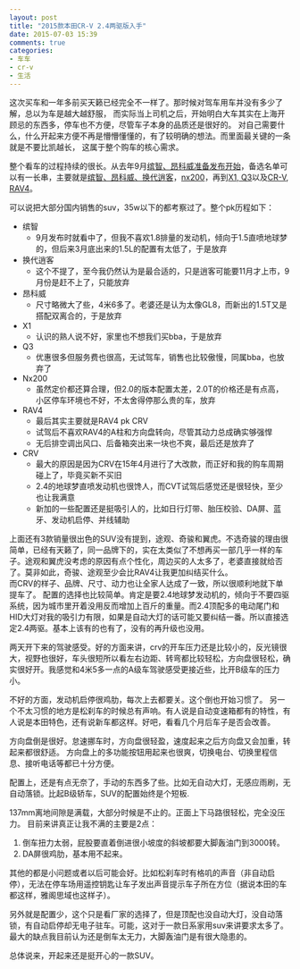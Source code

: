 ```yaml
---
layout: post
title: "2015款本田CR-V 2.4两驱版入手"
date: 2015-07-03 15:39
comments: true
categories: 
- 车车
- cr-v
- 生活
---
```


这次买车和一年多前买天籁已经完全不一样了。那时候对驾车用车并没有多少了解，总以为车是越大越舒服，
而实际当上司机之后，开始明白大车其实在上海开顾忌的东西多，停车也不方便，尽管车子本身的品质还是很好的。
对自己需要什么，什么开起来方便不再是懵懵懂懂的，有了较明确的想法。而里面最关键的一条就是不要比凯越长，
这属于整个购车的核心需求。

整个看车的过程持续的很长。从去年9月[缤智、昂科威准备发布开始](/blog/2014/09/10/you-dian-wu-liao-de-qi-che-fa-bu-hui/)，备选名单可以有一长串，主要就是[缤智、昂科威、换代逍客](/blog/2014/09/30/yi-kuan-jin-qi-bi-jiao-guan-zhu-de-che-bin-zhi-vezel/)，[nx200](/blog/2014/10/18/ding-jie-huan-suan-he-li-de-lei-ke-sa-si-nx/)，再到[X1, Q3](/blog/2015/04/18/xin-kuan-crvhe-q3/)以及[CR-V, RAV4](/blog/2015/04/20/crv/)。

可以说把大部分国内销售的suv，35w以下的都考察过了。整个pk历程如下：

* 缤智
  - 9月发布时就看中了，但我不喜欢1.8排量的发动机，倾向于1.5直喷地球梦的，但后来3月底出来的1.5L的配置有太低了，于是放弃
* 换代逍客
  - 这个不提了，至今我仍然认为是最合适的，只是逍客可能要11月才上市，9月份是赶不上了，只能放弃
* 昂科威
  - 尺寸略微大了些，4米6多了。老婆还是认为太像GL8，而新出的1.5T又是搭配双离合的，于是放弃
* X1
  - 认识的熟人说不好，家里也不想我们买bba，于是放弃
* Q3
  - 优惠很多但服务费也很高，无试驾车，销售也比较傲慢，同属bba，也放弃了
* Nx200
  - 虽然定价都还算合理，但2.0的版本配置太差，2.0T的价格还是有点高，小区停车环境也不好，不太舍得停那么贵的车，放弃
* RAV4
  - 最后其实主要就是RAV4 pk CRV
  - 试驾后不喜欢RAV4的A柱和方向盘转向，尽管其动力总成确实够强悍
  - 无后排空调出风口、后备箱突出来一块也不爽，最后还是放弃了
* CRV
  - 最大的原因是因为CRV在15年4月进行了大改款，而正好和我的购车周期碰上了，毕竟买新不买旧
  - 2.4的地球梦直喷发动机也很馋人，而CVT试驾后感觉还是很轻快，至少也让我满意
  - 新加的一些配置还是挺吸引人的，比如日行灯带、胎压校验、DA屏、蓝牙、发动机启停、并线辅助

上面还有3款销量很出色的SUV没有提到，途观、奇骏和翼虎。不选奇骏的理由很简单，已经有天籁了，同一品牌下的，实在太类似了不想再买一部几乎一样的车子。途观和翼虎没考虑的原因有点个性化，周边买的人太多了，老婆直接就给否了。莫非如此，奇骏、途观至少会比RAV4让我更加纠结买什么。   
而CRV的样子、品牌、尺寸、动力也让全家人达成了一致，所以很顺利地就下单提车了。
配置的选择也比较简单。肯定是要2.4地球梦发动机的，倾向于不要四驱系统，因为城市里开着没用反而增加上百斤的重量。而2.4顶配多的电动尾门和HID大灯对我的吸引力有限，如果是自动大灯的话可能又要纠结一番。所以直接选定2.4两驱。基本上该有的也有了，没有的再升级也没用。

两天开下来的驾驶感受。好的方面来讲，crv的开车压力还是比较小的，反光镜很大，视野也很好，车头很短所以看左右边距、转弯都比较轻松，方向盘很轻松，确实很好开。我感觉和4米5多一点的A级车驾驶感受更接近些，比开B级车的压力小。

不好的方面，发动机启停很鸡肋，每次上去都要关。这个倒也开始习惯了。
另一个不太习惯的地方是松刹车的时候总有声响。有人说是自动变速箱都有的特性，有人说是本田特色，还有说新车都这样。好吧，看看几个月后车子是否会改善。

方向盘倒是很好。怠速挪车时，方向盘很轻盈，速度起来之后方向盘又会加重，转起来都很舒适。
方向盘上的多功能按钮用起来也很爽，切换电台、切换里程信息、接听电话等都已十分方便。

配置上，还是有点无奈了，手动的东西多了些。比如无自动大灯，无感应雨刷，无自动落锁。比起B级轿车，SUV的配置始终是个短板.

137mm离地间隙是满载，大部分时候是不止的。正面上下马路很轻松，完全没压力。
目前来讲真正让我不满的主要是2点：
1. 倒车扭力太弱，屁股要直着倒进很小坡度的斜坡都要大脚轰油门到3000转。
2. DA屏很鸡肋，基本用不起来。

其他的都是小问题或者以后可能会好。比如松刹车时有格叽的声音（非自动启停），无法在停车场用遥控钥匙让车子发出声音提示车子所在方位（据说本田的车都这样，雅阁思域也这样子）。

另外就是配置少，这个只是看厂家的选择了，但是顶配也没自动大灯，没自动落锁，有自动启停却无电子驻车。可能，这对于一款日系家用suv来讲要求太多了。最大的缺点我目前认为还是倒车太无力，大脚轰油门是有很大隐患的。

总体说来，开起来还是挺开心的一款SUV。
